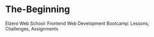 # The-Beginning
Elzero Web School: Frontend Web Development Bootcamp: Lessons, Challenges, Assignments